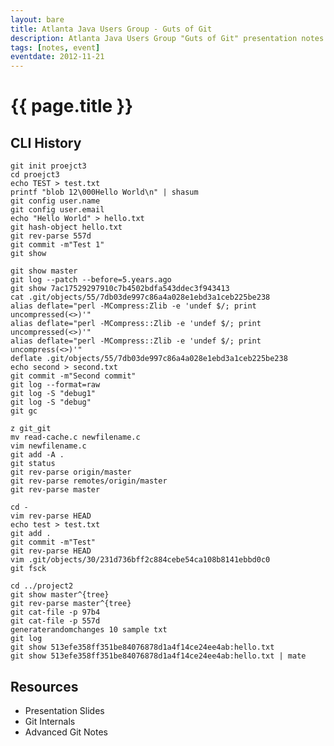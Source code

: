 ```yaml
---
layout: bare
title: Atlanta Java Users Group - Guts of Git
description: Atlanta Java Users Group "Guts of Git" presentation notes
tags: [notes, event]
eventdate: 2012-11-21
---
```


# {{ page.title }}

## CLI History

    git init proejct3
    cd proejct3
    echo TEST > test.txt
    printf "blob 12\000Hello World\n" | shasum
    git config user.name
    git config user.email
    echo "Hello World" > hello.txt
    git hash-object hello.txt
    git rev-parse 557d
    git commit -m"Test 1"
    git show 

    git show master
    git log --patch --before=5.years.ago
    git show 7ac17529297910c7b4502bdfa543ddec3f943413
    cat .git/objects/55/7db03de997c86a4a028e1ebd3a1ceb225be238
    alias deflate="perl -MCompress:Zlib -e 'undef $/; print uncompressed(<>)'"
    alias deflate="perl -MCompress::Zlib -e 'undef $/; print uncompressed(<>)'"
    alias deflate="perl -MCompress::Zlib -e 'undef $/; print uncompress(<>)'" 
    deflate .git/objects/55/7db03de997c86a4a028e1ebd3a1ceb225be238
    echo second > second.txt
    git commit -m"Second commit"
    git log --format=raw
    git log -S "debug1"
    git log -S "debug"
    git gc

    z git_git
    mv read-cache.c newfilename.c
    vim newfilename.c
    git add -A .
    git status
    git rev-parse origin/master
    git rev-parse remotes/origin/master  
    git rev-parse master

    cd -
    vim rev-parse HEAD
    echo test > test.txt
    git add .
    git commit -m"Test"
    git rev-parse HEAD
    vim .git/objects/30/231d736bff2c884cebe54ca108b8141ebbd0c0
    git fsck

    cd ../project2
    git show master^{tree}
    git rev-parse master^{tree}
    git cat-file -p 97b4
    git cat-file -p 557d
    generaterandomchanges 10 sample txt
    git log
    git show 513efe358ff351be84076878d1a4f14ce24ee4ab:hello.txt
    git show 513efe358ff351be84076878d1a4f14ce24ee4ab:hello.txt | mate


## Resources

* Presentation Slides
* Git Internals
* Advanced Git Notes
